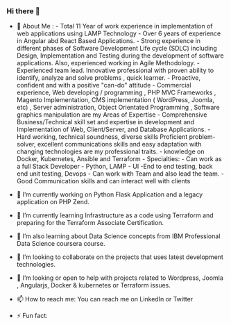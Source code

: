 ### Hi there 👋

- 💬 About Me : 
        - Total 11 Year of work experience in implementation of web applications using LAMP Technology
        - Over 6  years of experience in Angular abd React Based Applications.
        - Strong experience in different phases of Software Development Life cycle (SDLC) including Design, Implementation and Testing during the development of software applications. Also, experienced working in Agile Methodology.
        - Experienced team lead. Innovative professional with proven ability to identify, analyze and solve problems , quick learner.
        - Proactive, confident and with a positive "can-do" attitude
        - Commercial experience, Web developing / programming , PHP MVC Frameworks , Magento Implementation, CMS implementation ( WordPress, Joomla, etc) , Server administration, Object Orientated Programming , Software graphics manipulation are my Areas of Expertise
        - Comprehensive Business/Technical skill set and expertise in development and Implementation of Web, Client/Server, and Database Applications.
        - Hard working, technical soundness, diverse skills Proficient problem-solver, excellent communications skills and easy adaptation with changing technologies are my professional traits.
        - knowledge on Docker,  Kubernetes,  Ansible and Terraform 
        - Specialties: 
                - Can work as a full Stack Developer - Python, LAMP - UI -End to end testing, back end unit testing, Devops 
                - Can work with Team and also lead the team.
                - Good Communication skills and can interact well with clients 

- 🔭 I’m currently working on Python Flask Application and a legacy application on PHP Zend.
- 🌱 I’m currently learning Infrastructure as a code using Terraform and preparing for the Terraform Associate Certification. 
- 🌱 I’m also learning about Data Science concepts from IBM Professional Data Science coursera course. 
- 👯 I’m looking to collaborate on the projects that uses latest development technologies.
- 🤔 I’m looking or open to help with projects related to Wordpress, Joomla , Angularjs, Docker & kubernetes or Terraform issues. 
- 📫 How to reach me: You can reach me on LinkedIn or Twitter  
- ⚡ Fun fact:  
<!--
**devadiga-navya/devadiga-navya** is a ✨ _special_ ✨ repository because its `README.md` (this file) appears on your GitHub profile.

Here are some ideas to get you started:

- 🔭 I’m currently working on ...
- 🌱 I’m currently learning ...
- 👯 I’m looking to collaborate on ...
- 🤔 I’m looking for help with ...
- 💬 Ask me about ...
- 📫 How to reach me: ...
- 😄 Pronouns: ...
- ⚡ Fun fact: ...
-->
